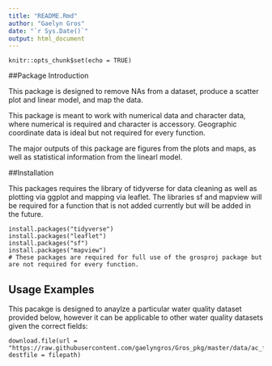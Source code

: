 ```yaml
---
title: "README.Rmd"
author: "Gaelyn Gros"
date: "`r Sys.Date()`"
output: html_document
---
```


```{r setup, include=FALSE}
knitr::opts_chunk$set(echo = TRUE)
```

##Package Introduction

This package is designed to remove NAs from a dataset, produce a scatter plot and linear model, and 
map the data.

This package is meant to work with numerical data and character data, where numerical is required and character is accessory.  Geographic coordinate data is ideal but not required for every function.

The major outputs of this package are figures from the plots and maps, as well as statistical information from the linearl model.

##Installation

This packages requires the library of tidyverse for data cleaning as well as plotting via ggplot and mapping via leaflet.  The libraries sf and mapview will be required for a function that is not added currently but will be added in the future.

```{r}
install.packages("tidyverse")
install.packages("leaflet")
install.packages("sf")
install.packages("mapview")
# These packages are required for full use of the grosproj package but are not required for every function.
```

## Usage Examples

This pacakge is designed to anaylze a particular water quality dataset provided below, however it can be applicable to other water quality datasets given the correct fields:

```{r}
download.file(url = "https://raw.githubusercontent.com/gaelyngros/Gros_pkg/master/data/ac_field_data.csv", destfile = filepath)
```











